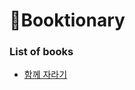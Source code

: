# 📓Booktionary
### List of books
* [함께 자라기](https://github.com/dh3183/Booktionary/tree/main/함께%20자라기)
